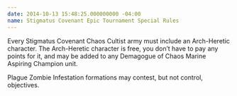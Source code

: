 ```yaml
---
date: 2014-10-13 15:48:25.000000000 -04:00
name: Stigmatus Covenant Epic Tournament Special Rules
---
```

Every Stigmatus Covenant Chaos Cultist army must include an Arch-Heretic character. The Arch-Heretic character is free, you don’t have to pay any points for it, and may be added to any Demagogue of Chaos Marine Aspiring Champion unit.

Plague Zombie Infestation formations may contest, but not control, objectives.